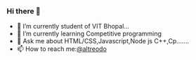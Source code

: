 ### Hi there 👋


- 🔭 I’m currently student of VIT Bhopal...
- 🌱 I’m currently learning Competitive programming
- 💬 Ask me about HTML/CSS,Javascript,Node js C++,Cp.......
- 📫 How to reach me:[@altreodo](https://www.instagram.com/altreodo)
